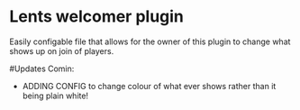 # Lents welcomer plugin

Easily configable file that allows for the owner of this plugin to change what shows up on join of players.




#Updates Comin:
- ADDING CONFIG to change colour of what ever shows rather than it being plain white!
